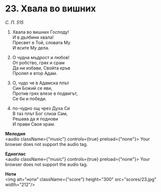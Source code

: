 # 23. Хвала во вишних  

*С. П. 515*  

1. Хвала во вишних Господу!  
И в дълбини хвала!  
Пресвет е Той, словата Му  
И всите Му дела.  

2. О чудна мъдрост и любов!  
От робство, грях и срам  
Да ни избави, Свойта кръв  
Пролял е втор Адам.  

3. О, чудо че в Адамска плът  
Син Божий се яви,  
Против грях влезе в подвигът,  
Се би и победи.  

4. по-чудно ощ чрез Духа Си  
В таз плът Бог слиза Сам,  
Решава да я поднови  
И прави Своя храм.  

__Мелодия__  
<audio className={"music"} controls={true} preload={"none"}><source src="mp3/23.mp3" type="audio/mpeg"/>
Your browser does not support the audio tag.
</audio>  

__Едноглас__  
<audio className={"music"} controls={true} preload={"none"}><source src="transp/23.mp3" type="audio/mpeg"/>
Your browser does not support the audio tag.
</audio>  

__Ноти__  
<img alt="ноти" className={"score"} height="300" src="scores/23.jpg" width="212"/>
